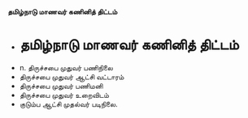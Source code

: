**தமிழ்நாடு மாணவர் கணினித் திட்டம்**
- # தமிழ்நாடு மாணவர் கணினித் திட்டம்
- n. திருச்சபை முதுவர் பணிநிலை
- திருச்சபை முதுவர் ஆட்சி வட்டாரம்
- திருச்சபை முதுவர் பணிமனி
- திருச்சபை முதுவர் உறைவிடம்
- குடும்ப ஆட்சி முதல்வர் படிநிலை.

